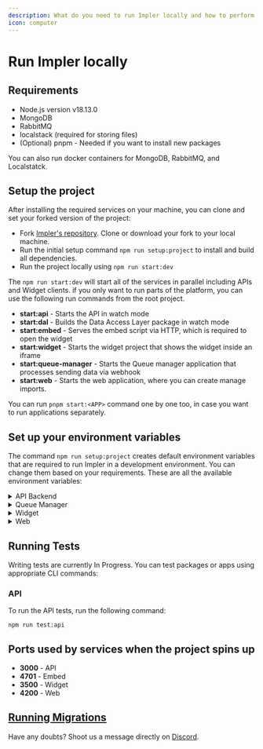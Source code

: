 ```yaml
---
description: What do you need to run Impler locally and how to perform the setup?
icon: computer
---
```


# Run Impler locally

## Requirements

* Node.js version v18.13.0
* MongoDB
* RabbitMQ
* localstack (required for storing files)
* (Optional) pnpm - Needed if you want to install new packages

You can also run docker containers for MongoDB, RabbitMQ, and Localstatck.

## Setup the project

After installing the required services on your machine, you can clone and set your forked version of the project:

* Fork [Impler's repository](https://github.com/implerhq/impler.io). Clone or download your fork to your local machine.
* Run the initial setup command `npm run setup:project` to install and build all dependencies.
* Run the project locally using `npm run start:dev`

The `npm run start:dev` will start all of the services in parallel including APIs and Widget clients. if you only want to run parts of the platform, you can use the following run commands from the root project.

* **start:api** - Starts the API in watch mode
* **start:dal** - Builds the Data Access Layer package in watch mode
* **start:embed** - Serves the embed script via HTTP, which is required to open the widget
* **start:widget** - Starts the widget project that shows the widget inside an iframe
* **start:queue-manager** - Starts the Queue manager application that processes sending data via webhook
* **start:web** - Starts the web application, where you can create manage imports.

You can run `pnpm start:<APP>` command one by one too, in case you want to run applications separately.

## Set up your environment variables

The command `npm run setup:project` creates default environment variables that are required to run Impler in a development environment. You can change them based on your requirements. These are all the available environment variables:

<details>

<summary>API Backend</summary>

* `JWT_SECRET` - The secret token used to create jsonwebtoken.
* `NODE_ENV` - The environment of the app. Allowed values are: _dev_, _prod_, and _local_
* `PORT` - The port on which the API backend should run
* `FRONT_BASE_URL` - The base URL on which your widget is available. (e.g. widget.impler.io)
* `RABBITMQ_CONN_URL` - The URL of your RabbitMQ instance
* `MONGO_URL` - The URL of your MongoDB instance



* `S3_LOCALSTACK` - The AWS endpoint for the S3 Bucket required for storing various media
* `S3_REGION` - The AWS region of the S3 Bucket
* `S3_BUCKET_NAME` - The name of the S3 Bucket
* `AWS_ACCESS_KEY` - A unique identifier granting access to AWS services
* `AWS_SECRET_ACCESS_KEY` - A confidential key used for secure authentication to AWS services

<!---->

* `WIDGET_BASE_URL` - Base URL of widget without any path. Example, http://localhost:3500
* `WEB_BASE_URL` - Base URL of the web without any path. Example, http://localhost:4200

<!---->

* `COOKIE_DOMAIN` - Base domain used to set cookies
* `GITHUB_OAUTH_REDIRECT` - URL where GitHub OAuth redirects after authentication
* `GITHUB_OAUTH_CLIENT_ID` - Unique identifier for client application when using GitHub OAuth
* `GITHUB_OAUTH_CLIENT_SECRET` - Confidential key for client application authentication in GitHub OAuth

<!---->

* `SES_REGION` - Region identifier for Amazon SES (Simple Email Service) configuration
* `SES_ACCESS_KEY_ID` - Unique identifier granting access to Amazon SES (Simple Email Service)
* `SES_SECRET_ACCESS_KEY` - Confidential key used for secure authentication to Amazon SES (Simple Email Service)
* `EMAIL_FROM` - Email address used as the sender when sending emails
* `EMAIL_FROM_NAME` - Name associated with the sender's email address when sending email

</details>

<details>

<summary>Queue Manager</summary>

* `NODE_ENV` - The environment of the app. Possible values are: dev, prod, and local
* `RABBITMQ_CONN_URL` - The URL of your RabbitMQ instance
* `MONGO_URL` - The URL of your MongoDB instance

<!---->

* `S3_LOCALSTACK` - The AWS endpoint for the S3 Bucket required for storing various media
* `S3_REGION` - The AWS region of the S3 Bucket
* `S3_BUCKET_NAME` - The name of the S3 Bucket
* `AWS_ACCESS_KEY` - A unique identifier granting access to AWS services
* `AWS_SECRET_ACCESS_KEY` - A confidential key used for secure authentication to AWS services

</details>

<details>

<summary>Widget</summary>

* `REACT_APP_API_URL` - The base URL of the API. Example, http://localhost:3000
* `REACT_APP_ENVIRONMENT` - The environment of the app. Allowed values are: _dev_, _prod_, and _local_

</details>

<details>

<summary>Web</summary>

* `NEXT_PUBLIC_API_BASE_URL` - The base URL of API. Example, http://localhost:3000
* `NEXT_PUBLIC_EMBED_URL` - Full url of embed script. Example, http://localhost:4701/embed.umd.min.js

</details>

## Running Tests

Writing tests are currently In Progress. You can test packages or apps using appropriate CLI commands:

### API

To run the API tests, run the following command:

```
npm run test:api
```

## Ports used by services when the project spins up

* **3000** - API
* **4701** - Embed
* **3500** - Widget
* **4200** - Web

## [Running Migrations](run-impler-locally.md#running-migrations)

Have any doubts? Shoot us a message directly on [Discord](https://discord.impler.io).
